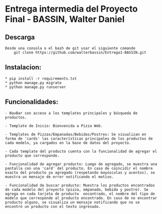 # Entrega intermedia del Proyecto Final - BASSIN, Walter Daniel 

## Descarga
    Desde una consola o el bash de git usar el siguiente comando
        git clone https://github.com/walterbassin/Entrega1-BASSIN.git


## Instalacion:
    * pip install -r requirements.txt
    * python manage.py migrate
    * python manage.py runserver

## Funcionalidades:

    - NavBar con acceso a los templates principales y búsqueda de productos.

    - Template de Inicio: Bienvenida a Pizza Web.

    - Templates de Pizzas/Empanadas/Bebidas/Postres: Se visualizan en forma de 'cards' las características principales de los productos de cada modelo, ya cargados en la base de datos del proyecto.

    - Cada template del producto cuenta con la funcionalidad de agregar el producto que corresponde.

    - Funcionalidad de agregar producto: Luego de agregado, se muestra una pantalla con una 'card' del producto. En caso de coincidir el nombre exacto del producto ya agregado (respetando mayúsculas y acentos), se muestra un mensaje de error notificando el motivo.

    - Funcionalidad de buscar producto: Muestra los productos encontrados de cada modelo del proyecto (pizza, empanada, bebida y postre). Se agrega en cada tarjeta de producto  encontrado, el nombre del tipo de modelo que corresponde al producto encontrado. En caso de no encontrar producto alguno, se visualiza un mensaje notificando que no se encontró un producto con el texto ingresado. 

